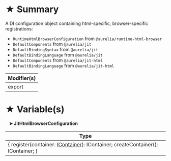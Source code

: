 # &#9733; Summary

A DI configuration object containing html-specific, browser-specific registrations:
- `RuntimeHtmlBrowserConfiguration` from `@aurelia/runtime-html-browser`
- `DefaultComponents` from `@aurelia/jit`
- `DefaultBindingSyntax` from `@aurelia/jit`
- `DefaultBindingLanguage` from `@aurelia/jit`
- `DefaultComponents` from `@aurelia/jit-html`
- `DefaultBindingLanguage` from `@aurelia/jit-html`

| Modifier(s)                            |
|----------------------------------------|
| export |

# &#9733; Variable(s)

&nbsp;&nbsp; **&#10148; JitHtmlBrowserConfiguration**

| Type                        |
|-----------------------------|
| { register(container: [IContainer](/kernel/interface/di/icontainer)): IContainer; createContainer(): IContainer; } |
